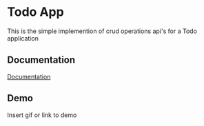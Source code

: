 
# Todo App

This is the simple implemention of crud operations api's for a Todo application




## Documentation

[Documentation](https://linktodocumentation)


## Demo

Insert gif or link to demo



